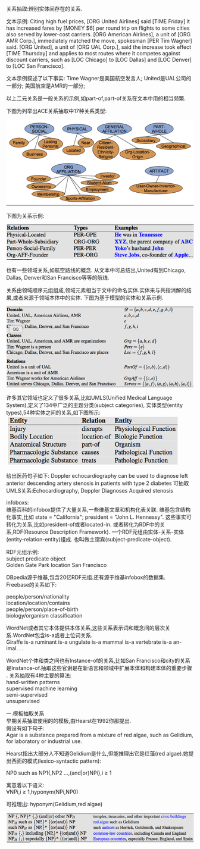 关系抽取:辨别实体间存在的关系.

文本示例:
Citing high fuel prices, [ORG United Airlines] said [TIME Friday] it has increased fares by [MONEY $6] per round trip on flights to some cities also
served by lower-cost carriers. [ORG American Airlines], a unit of [ORG AMR Corp.], immediately matched the move, spokesman [PER Tim Wagner] said.
[ORG United], a unit of [ORG UAL Corp.], said the increase took effect [TIME Thursday] and applies to most routes where it competes against discount carriers,
such as [LOC Chicago] to [LOC Dallas] and [LOC Denver] to [LOC San Francisco].

文本示例叙述了以下事实:
Time Wagner是美国航空发言人;
United是UAL公司的一部分;
美国航空是AMR的一部分;

以上二元关系是一般关系的示例,如part-of,part-of关系在文本中用的相当频繁.

下图为列举出ACE关系抽取中17种关系类型:

![](./pic/ACE关系示例.png)

下图为关系示例:<br>

![](./pic/语义关系示例和涉及命名实体类型.png)

也有一些领域关系,如航空路线的概念.
从文本中可总结出,United有到Chicago, Dallas, Denver和San Francisco等等的航线.


关系由领域顺序元组组成,领域元素相当于文中的命名实体.实体来与共指消解的结果,或者来源于领域本体中的实体.
下图为基于模型的实体和关系示例.

![](./pic/基于模型的关系和实体.png)

许多其它领域也定义了很多关系,比如UMLS(Unified Medical Language System),定义了134中广泛的主题分类(subject categories),
实体类型(entity types),54种实体之间的关系,如下图所示:<br>
![](./pic/实体关系.png)

给出医药句子如下:
Doppler echocardiography can be used to diagnose left anterior descending artery stenosis in patients with type 2 diabetes
可抽取UMLS关系:Echocardiography, Doppler Diagnoses Acquired stenosis

infoboxs:<br>
维基百科的infobox提供了大量关系,一些维基文章和机构化表关联.
维基包含结构化事实,比如 state = "California";
president = "John L. Hennessy".
这些事实可转化为关系,比如president-of或者located-in.
或者转化为RDF中的关系,RDF(Resource Description Framework).
一个RDF元组由实体-关系-实体(entity-relation-entity)组成.
也叫做主谓宾(subject-predicate-object).

RDF元组示例:<br>
      subject           predicate            object   <br>
Golden Gate Park        location            San Francisco   <br>

DBpedia源于维基,包含20亿RDF元组.还有源于维基infobox的数据集.<br>
Freebase的关系如下:<br>

people/person/nationality <br>
location/location/contains <br>
people/person/place-of-birth <br>
biology/organism classification <br>

WordNet或者其它本体提供本体关系,这些关系表示词和概念间的层次关系.WordNet包含is-a或者上位词关系.<br>
Giraffe is-a ruminant is-a ungulate is-a mammal is-a vertebrate is-a an- imal. . .

WordNet个体和类之间也有Instance-of的关系,比如San Francisco和city的关系是Instance-of.抽取这些官谢是在新语言和领域中扩展本体和构建本体的重要步骤
.
关系抽取有4种主要的算法:<br>
hand-written patterns  <br>
supervised machine learning <br>
semi-supervised <br>
unsupervised  <br>




一.模板抽取关系<br>
早期关系抽取使用的的模板,由Hearst在1992你那提出.<br>
假设有如下句子:<br>
Agar is a substance prepared from a mixture of red algae, such as Gelidium, for laboratory or industrial use.

Hearst指出大部分人不知道Gelidium是什么,但能推理出它是红藻(red algae).她提出西面的模式(lexico-syntactic pattern):

NP0 such as NP1{,NP2 ...,(and|or)NPi},i ≥ 1  <br>

寓意着以下语义: <br>
∀NPi,i ≥ 1,hyponym(NPi,NP0) <br>

可推理出:
hyponym(Gelidium,red algae)  <br>

![](./pic/句法模板发现上位词.png)
